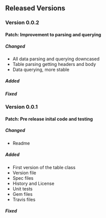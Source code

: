 ## Released Versions
### Version 0.0.2
#### Patch: Improvement to parsing and querying
##### Changed
 * All data parsing and querying downcased
 * Table parsing getting headers and body
 * Data querying, more stable

##### Added
##### Fixed

### Version 0.0.1
#### Patch: Pre release inital code and testing
##### Changed
 * Readme

##### Added
 * First version of the table class
 * Version file
 * Spec files
 * History and License
 * Unit tests
 * Gem files
 * Travis files

##### Fixed